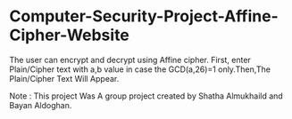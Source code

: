# Computer-Security-Project-Affine-Cipher-Website
The user can encrypt and decrypt using Affine cipher. First, enter Plain/Cipher text with a,b value in case the GCD(a,26)=1 only.Then,The Plain/Cipher Text Will Appear.








Note : This project Was A group project created by Shatha Almukhaild and Bayan Aldoghan.
